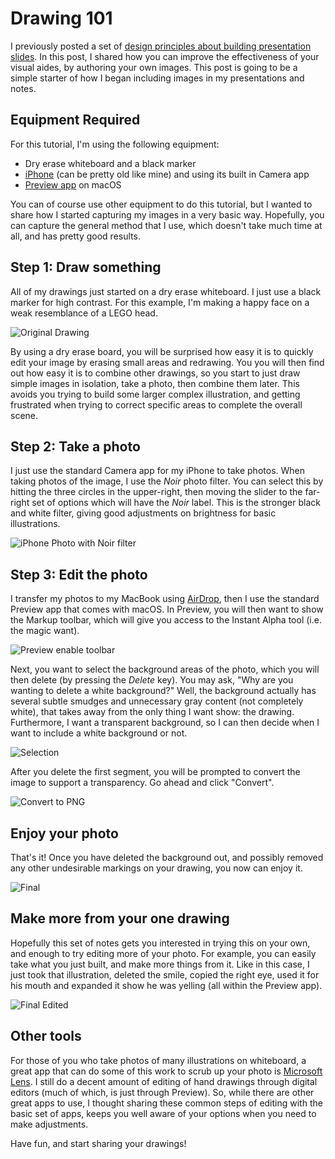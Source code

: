 # Drawing 101


I previously posted a set of [design principles about building presentation slides](/post/design-principles-of-the-pptx-language/). In this post, I shared how you can improve the effectiveness of your visual aides, by authoring your own images. This post is going to be a simple starter of how I began including images in my presentations and notes.

## Equipment Required

For this tutorial, I'm using the following equipment:

* Dry erase whiteboard and a black marker
* [iPhone](https://www.apple.com/iphone/) (can be pretty old like mine) and using its built in Camera app
* [Preview app](https://support.apple.com/guide/preview/welcome/mac) on macOS

You can of course use other equipment to do this tutorial, but I wanted to share how I started capturing my images in a very basic way. Hopefully, you can capture the general method that I use, which doesn't take much time at all, and has pretty good results.

## Step 1: Draw something

All of my drawings just started on a dry erase whiteboard. I just use a black marker for high contrast. For this example, I'm making a happy face on a weak resemblance of a LEGO head.

![Original Drawing](original.jpg)

By using a dry erase board, you will be surprised how easy it is to quickly edit your image by erasing small areas and redrawing. You you will then find out how easy it is to combine other drawings, so you start to just draw simple images in isolation, take a photo, then combine them later. This avoids you trying to build some larger complex illustration, and getting frustrated when trying to correct specific areas to complete the overall scene.

## Step 2: Take a photo

I just use the standard Camera app for my iPhone to take photos. When taking photos of the image, I use the _Noir_ photo filter. You can select this by hitting the three circles in the upper-right, then moving the slider to the far-right set of options which will have the _Noir_ label. This is the stronger black and white filter, giving good adjustments on brightness for basic illustrations.

![iPhone Photo with Noir filter](iphone-photo.png)

## Step 3: Edit the photo

I transfer my photos to my MacBook using [AirDrop](https://support.apple.com/en-us/HT203106), then I use the standard Preview app that comes with macOS. In Preview, you will then want to show the Markup toolbar, which will give you access to the Instant Alpha tool (i.e. the magic want).

![Preview enable toolbar](enable-toolbar.png)

Next, you want to select the background areas of the photo, which you will then delete (by pressing the _Delete_ key). You may ask, "Why are you wanting to delete a white background?" Well, the background actually has several subtle smudges and unnecessary gray content (not completely white), that takes away from the only thing I want show: the drawing. Furthermore, I want a transparent background, so I can then decide when I want to include a white background or not.

![Selection](selection-for-delete.png)

After you delete the first segment, you will be prompted to convert the image to support a transparency. Go ahead and click "Convert".

![Convert to PNG](convert-png.png)

## Enjoy your photo

That's it! Once you have deleted the background out, and possibly removed any other undesirable markings on your drawing, you now can enjoy it.

![Final](final.png)

## Make more from your one drawing

Hopefully this set of notes gets you interested in trying this on your own, and enough to try editing more of your photo. For example, you can easily take what you just built, and make more things from it. Like in this case, I just took that illustration, deleted the smile, copied the right eye, used it for his mouth and expanded it show he was yelling (all within the Preview app).

![Final Edited](final-surprise.png)

## Other tools

For those of you who take photos of many illustrations on whiteboard, a great app that can do some of this work to scrub up your photo is [Microsoft Lens](https://itunes.apple.com/us/app/microsoft-office-lens-pdf-scan/id975925059?mt=8). I still do a decent amount of editing of hand drawings through digital editors (much of which, is just through Preview). So, while there are other great apps to use, I thought sharing these common steps of editing with the basic set of apps, keeps you well aware of your options when you need to make adjustments.

Have fun, and start sharing your drawings!

